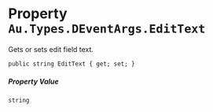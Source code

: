 # Property `Au.Types.DEventArgs.EditText`

Gets or sets edit field text.

```
public string EditText { get; set; }
```

##### Property Value

`string`